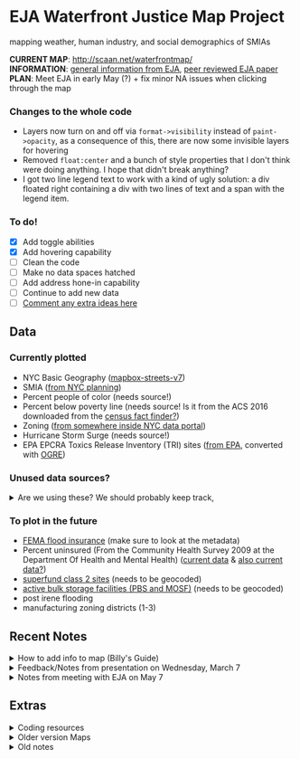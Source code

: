 # EJA Waterfront Justice Map Project
mapping weather, human industry, and social demographics of SMIAs  
  
**CURRENT MAP**: http://scaan.net/waterfrontmap/  
**INFORMATION**: [general information from EJA](http://www.nyc-eja.org/campaigns/waterfront-justice-project/), [peer reviewed EJA paper](http://www.tandfonline.com/doi/full/10.1080/13549839.2014.949644?scroll=top&needAccess=true)  
**PLAN**: Meet EJA in early May (?) + fix minor NA issues when clicking through the map

### Changes to the whole code 
- Layers now turn on and off via `format->visibility` instead of `paint->opacity`, as a consequence of this, there are now some invisible layers for hovering 
- Removed `float:center` and a bunch of style properties that I don't think were doing anything. I hope that didn't break anything?
- I got two line legend text to work with a kind of ugly solution: a div floated right containing a div with two lines of text and a span with the legend item. 

### To do!
 
- [x] Add toggle abilities 
- [x] Add hovering capability
- [ ] Clean the code 
- [ ] Make no data spaces hatched 
- [ ] Add address hone-in capability
- [ ] Continue to add new data
- [ ] [Comment any extra ideas here](https://docs.google.com/document/d/1FwlZTbRV0J3WiBpiMt1InUbtlwiGd-douNtTXKUXKMo/edit)

## Data 

### Currently plotted
-  NYC Basic Geography ([mapbox-streets-v7](https://www.mapbox.com/vector-tiles/mapbox-streets-v7/))
-  SMIA ([from NYC planning](https://www1.nyc.gov/site/planning/data-maps/open-data/dwn-wrp.page))
-  Percent people of color (needs source!)
-  Percent below poverty line (needs source! Is it from the ACS 2016 downloaded from the [census fact finder?](https://factfinder.census.gov/faces/nav/jsf/pages/download_center.xhtml))
-  Zoning ([from somewhere inside NYC data portal](http://data.beta.nyc//dataset/635e26b3-2acf-4f55-8780-2619660fdf66/resource/e5528464-9a00-40a7-8b85-21e9b25d6c24/download/d52d598c77484806876b8f897d51f805nyczoning.geojson))
-  Hurricane Storm Surge (needs source!)
-  EPA EPCRA Toxics Release Inventory (TRI) sites ([from EPA](https://www.epa.gov/toxics-release-inventory-tri-program/tri-basic-data-files-calendar-years-1987-2016), converted with [OGRE](http://ogre.adc4gis.com/))

### Unused data sources?
<details><summary>Are we using these? We should probably keep track,</summary>   

- [NYC shape files](https://www1.nyc.gov/site/planning/data-maps/open-data.page) (I don't think we're using this?)
- [Demographic data from ACS](http://www1.nyc.gov/site/planning/data-maps/nyc-population/american-community-survey.page) (How are we downloading this, and is it for race or poverty or both?)
- [Census TIGER data](https://www.census.gov/geo/maps-data/data/tiger-data.html) (I don't think we're using this?)
- [Neighborhood Data](http://data.beta.nyc/dataset/pediacities-nyc-neighborhoods) (I don't think we're using this?)
- [Poverty Data](https://factfinder.census.gov/faces/tableservices/jsf/pages/productview.xhtml?src=bkmk) (But the link is broken)
  
</details>

### To plot in the future
- [FEMA flood insurance](http://www.region2coastal.com/view-flood-maps-data/view-preliminary-flood-map-data/) (make sure to look at the metadata)
- Percent uninsured (From the Community Health Survey 2009 at the Department Of Health
  and Mental Health) ([current data](https://a816-healthpsi.nyc.gov/epiquery/CHS/CHSXIndex.html) & [also current data?](https://www1.nyc.gov/site/doh/data/health-tools/maps-gis-data-files-for-download.page))
- [superfund class 2 sites](https://www.dec.ny.gov/cfmx/extapps/derexternal/index.cfm?pageid=3) (needs to be geocoded)
- [active bulk storage facilities (PBS and MOSF)](https://www.dec.ny.gov/cfmx/extapps/derexternal/index.cfm?pageid=4) (needs to be geocoded)
- post irene flooding
- manufacturing zoning districts (1-3)

## Recent Notes 
<details><summary>How to add info to map (Billy's Guide)</summary>
	
1. Convert to geojson (if necessary).
2. Use [mapshaper](http://mapshaper.org/) or similar website to check
   that the geography info in the geojson is correct.
3. Use the notebook `WFM_datahists` jupyter notebook in this directory
   to check the other properties (we should probably re-write the code
   there to make it a little easier to load in geojson and inspect the
   various properties).
4. You may need to add a field that is either a calculation on the
   existing properties (like `Perc_POC_P003009` in
   `reduced_census.geojson`) or a simplification of an existing property
   (like `Human_Readable_Zone` in `nyzd.geojson`)
5. Find the field you want to plot and determine its values.
6. Go to `index.html` and find the various `map.addLayer` commands. If
   your data is categorical, base it on the `"Zoning"` layer; if it's
   numerical, base it on the `"Percent People of Color"`
   layer. Use [Color Brewer](http://colorbrewer2.org/) to find colors
   (python's `seaborn` library also has a very good selection of
   palettes; you can see an example of how to get hex codes from
   `seaborn` at the top of the notebook). Make sure to give your layer
   a descriptive id.
7. Add a legend near the top with the other legends. This should be
   very similar to the `fill-color` field in your layer. Make sure
   your legend has a descriptive id.
8. Find the `toggleableLayerIds`, `toggleableLegendIds`, and
   `dataNames` variables at the bottom of the `index.html` files. Add
   the layer id to `toggleableLayerIds`, the layer id : legend id pair
   to `toggleableLegendIds`, and the property name : some explanatory
   text pair to `dataNames`..
9. That should be it! But it probably won't be. Your browser developer
   tools may help determine what's going on. Common issues are issues
   with the geojson's geography info (but step 2 should've helped you
   check that) and type issues (if the data is stored as a number and
   your comparing it to strings, for example).
   
</details>

<details><summary>Feedback/Notes from presentation on Wednesday, March 7</summary>
	
Presented the map we have so far to the broader ScAAN group to try and
get people's impressions and hear some feedback. 
People were very
impressed with the map and thought, if we could make it more general,
that it would be a powerful framework to try and visualize inequity
across the city. Would also be very cool (though fairly difficult) to do a Monte
Carlo-type approach as used in gerrymandering cases: how do the
current distributions of SMIAs compare to randomly generated ones? People made a bunch of things for other
data they'd be interested in seeing on the map:  

 - air quality index (apparently real estate agents have access to
   this somehow)
 - total population
 - hospital admissions for asthma or other environmental-related
   issues (though probably too complex?)
 - what's in the SMIA (both the points shown in the report as well as
   information on the businesses / plants there)
 - average income
 - school funding
 - distance to / wait at nearest polling place

</details>

<details><summary>Notes from meeting with EJA on May 7</summary>

Had a phone call with the EJA to get their thoughts on the map so far
and what else they'd like to see on it. They're very happy with the
progress we've made and would like to host the map on their website
once it's complete. They also said that they can look into finding any
data that we have difficulty with.

 - [ ] add half-mile buffer around SMIA -- they said they can look
   into this (they probably have the shape files from earlier maps
   they've made), since we're not really sure how to do this easily
 - [ ] add more info about some of the maps. they have blurbs in the
   links they sent us to help explain some of the maps, would be nice
   to get these on the map. unsure how best to do it without making
   the map seem too busy, maybe either in the top-left box or another
   clickable box
 - [ ] for % POC: use same breakdown and color scheme as in their maps
 - [ ] for % below poverty line: same, also ideally below 200%
   poverty. we've had trouble finding this; if we can't find it, then
   we'll ask them to see if they have that data lying around
 - [ ] add median household income. pretty sure this is in the census
   data
 - [ ] add Emergency Management Evacuation Zones, which are probably
   from the city office of emergency management (Colin is looking into
   this)
 - [ ] add FEMA flood plain zones, which I believe we've already found
 - [ ] add Sandy Inspected Zones, they said New York Times had a map
   showing this. I
   found
   [this](https://archive.nytimes.com/www.nytimes.com/packages/html/newsgraphics/2012/1029-hurricane-updates/ipad.html) and
   [this](http://www.nytimes.com/newsgraphics/2012/1120-sandy/survey-of-the-flooding-in-new-york-after-the-hurricane.html),
   will double-check if either of them is what they were thinking of
 - [ ] add ability to search an address, find where it is, if it's in
   an evacuation zone, other details
 - [ ] add ability to print pdf or send link with current view
 - [ ] add ability to overlay current weather data, possibly to replay
   historical weather data. no idea if this is possible
 - [ ] include NYC's heat vulnerability index (HVI), from the city's
   environmental health portal
 - [ ] various other pollution data, superfund sites, etc., as
   included in their various reports.
 - [ ] Include land use, not just zoning, and use the standard color
   scheme that the City uses for the land use and zoning map
   (see
   [ZoLa](https://zola.planning.nyc.gov/lot/1/390/5?building-footprints=false&commercial-overlays=false&subway=false#14.4/40.7264/-73.9831);
   you'll have to zoom pretty far in to see land use by tax lot).
 - [ ] for map layers such as percent people of color and percent
   family below poverty line, the unit of analysis needs to be
   clarified. for example, if it's census tract that you are using
   either specify in the key or when you scroll over or click on the
   map, the pop-up window should identify the feature with the
   corresponding ID data.

</details>

## Extras
<details><summary> Coding resources </summary>
	
### Coding Sources
- [pyshp](https://pypi.python.org/pypi/pyshp), python library that
  looks like it might be able to read shape files and write GeoJSONs.
    - [gist](https://gist.github.com/frankrowe/6071443) to read in a
      shape file and save a GeoJSON
- [mapbox](https://www.mapbox.com/), the platform we're using
- [#BagItNYC map](http://bagitnyc.org/map/), map that partly inspired
  us

### Mapbox resources
- [how to add layers](https://www.mapbox.com/mapbox-gl-js/example/toggle-layers/)
- [how to make a choropleth](https://www.mapbox.com/help/choropleth-studio-gl-pt-1/)
- [style specs](https://www.mapbox.com/mapbox-gl-js/style-spec/)
- [choropleth example](https://www.mapbox.com/mapbox-gl-js/example/updating-choropleth/)
- [this](https://www.mapbox.com/help/mapbox-gl-js-expressions/) will
  probably be helpful in drawing a circle with a half mile / mile
	  radius from the SMIA borders
</details>


<details><summary> Older version Maps </summary>

- [Billy's](https://api.mapbox.com/styles/v1/billbrod/cj97ob0wq0s2w2rph9kkdgpck.html?fresh=true&title=true&access_token=pk.eyJ1IjoiYmlsbGJyb2QiLCJhIjoiY2o5N21wOWV5MDFlYjJ5bGd4aW9jZWwxNiJ9.LpT502DJ1ruuPRLp3AW_ow#10.0/40.675708/-73.891521/0)
- [Maija's](https://api.mapbox.com/styles/v1/mh3155/cjcp8bg653u402rprz0sf5jl6.html?fresh=true&title=true&access_token=pk.eyJ1IjoibWgzMTU1IiwiYSI6ImNqOXJqNHJ5YTZjd28ycXM0Z2dubTJjaXMifQ.czkeapIuZDbzsydf5oH7wg#9.6/40.724588/-73.998055/0)
</details>

<details><summary> Old notes </summary>
	
### Brainstorm Goals of this project: make a very cool interactive map
I. What information should it show?
Relevant quantities of interest mapped across significant maritime and industrial areas (SMIAs)
Currently they are showing:
1. weather events
    - storm surges (NYSEMO Hurricane Storm Surge Zones)
    - damage from Irene
2. land use (is it residential / commercial etc?)
3. threats to public health and dangerous /toxic businesses 
    - manufacturing zoning districts
    - Class 2 superfund sites
    - DEC active bulk storage facilities
    - EPCRA toxic release inventory sites
4. all contrasted against social issues
    - how many POC live in the area
    - population below 200% poverty
    - percent population uninsured
    
II. What cool things should it do (product experience)?
- switch layers
- scroll
- zoom
- clicking to see things
- time courses if data allows for it?

III. What is the data like?
Aggregated from many public sources but it seems some is private since they say they it “relies, wherever possible, on publicly available data-sets and methodologies that could be reproduced by city planners and EJ communities working in collaboration”. But we can probably ask them for their downloaded / aggregated copy?  
-  [New York citys Waterfront Revitalization Program](https://www1.nyc.gov/site/planning/data-maps/open-data/dwn-wrp.page)- information geodata/ shapefiles about SMIA, CZB and other types of waterfront boundaries
- Storm surges -> New York state emergencey management office
- Land zoning and use -> NYC dept of planning
- Toxics -> US EPA TRI programme
- Demographics-> from the US census bureau and NYC-DOMH  


IV. What map making tool is the best for these constraints? 
- Brainstorm options / pros / cons (*** recommended by others)
- Openlayers ***
- Leaflet 
- MapBox ***
- SVG
- Google fusion tables
- Google maps API
- CartoDB
- QGIS
- D3
- Tableau
</details>



